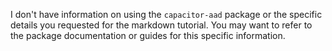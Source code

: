I don't have information on using the `capacitor-aad` package or the specific details you requested for the markdown tutorial. You may want to refer to the package documentation or guides for this specific information.